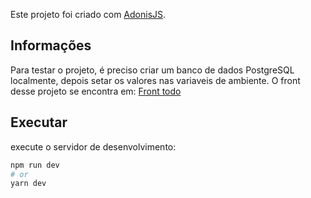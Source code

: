 Este projeto foi criado com [AdonisJS](https://adonisjs.com/).

## Informações

Para testar o projeto, é preciso criar um banco de dados PostgreSQL localmente, depois setar os valores nas variaveis de ambiente.
O front desse projeto se encontra em: [Front todo](https://github.com/WillianMedeiros14/todo-bemol-front)

## Executar

execute o servidor de desenvolvimento:

```bash
npm run dev
# or
yarn dev
```
